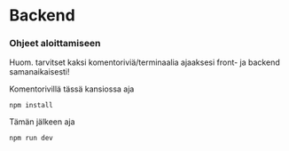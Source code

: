 # Backend

### Ohjeet aloittamiseen

Huom. tarvitset kaksi komentoriviä/terminaalia ajaaksesi front- ja backend samanaikaisesti!

Komentorivillä tässä kansiossa aja 

```
npm install
```

Tämän jälkeen aja 

```
npm run dev
```